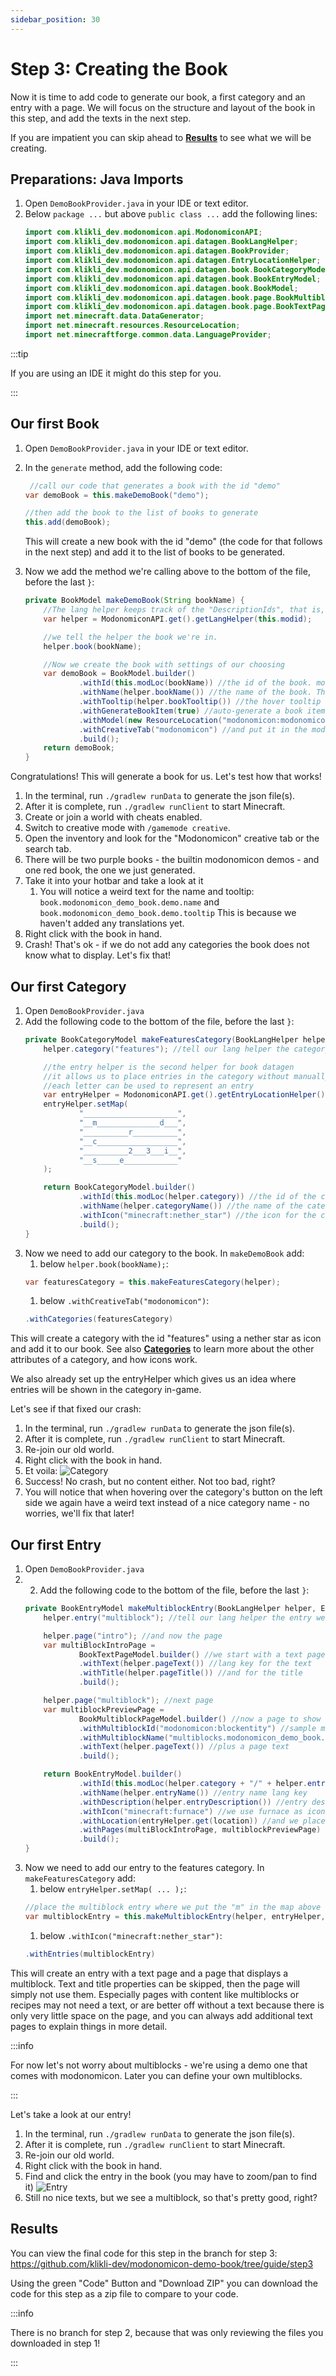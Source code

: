 ```yaml
---
sidebar_position: 30
---
```



# Step 3: Creating the Book

Now it is time to add code to generate our book, a first category and an entry with a page.
We will focus on the structure and layout of the book in this step, and add the texts in the next step.

If you are impatient you can skip ahead to **[Results](#results)** to see what we will be creating.

## Preparations: Java Imports

1. Open `DemoBookProvider.java` in your IDE or text editor.
2. Below `package ...` but above `public class ...` add the following lines:
    ```java 
    import com.klikli_dev.modonomicon.api.ModonomiconAPI;
    import com.klikli_dev.modonomicon.api.datagen.BookLangHelper;
    import com.klikli_dev.modonomicon.api.datagen.BookProvider;
    import com.klikli_dev.modonomicon.api.datagen.EntryLocationHelper;
    import com.klikli_dev.modonomicon.api.datagen.book.BookCategoryModel;
    import com.klikli_dev.modonomicon.api.datagen.book.BookEntryModel;
    import com.klikli_dev.modonomicon.api.datagen.book.BookModel;
    import com.klikli_dev.modonomicon.api.datagen.book.page.BookMultiblockPageModel;
    import com.klikli_dev.modonomicon.api.datagen.book.page.BookTextPageModel;
    import net.minecraft.data.DataGenerator;
    import net.minecraft.resources.ResourceLocation;
    import net.minecraftforge.common.data.LanguageProvider;
    ```


:::tip 

If you are using an IDE it might do this step for you.

::: 

## Our first Book

1. Open `DemoBookProvider.java` in your IDE or text editor.
2. In the `generate` method, add the following code:
    ```java
     //call our code that generates a book with the id "demo"
    var demoBook = this.makeDemoBook("demo");

    //then add the book to the list of books to generate    
    this.add(demoBook);
    ```

    This will create a new book with the id "demo" (the code for that follows in the next step) and add it to the list of books to be generated.

3. Now we add the method we're calling above to the bottom of the file, before the last `}`:
    ```java
    private BookModel makeDemoBook(String bookName) {
        //The lang helper keeps track of the "DescriptionIds", that is, the language keys for translations, for us
        var helper = ModonomiconAPI.get().getLangHelper(this.modid);

        //we tell the helper the book we're in.
        helper.book(bookName);

        //Now we create the book with settings of our choosing
        var demoBook = BookModel.builder()
                .withId(this.modLoc(bookName)) //the id of the book. modLoc() prepends the mod id.
                .withName(helper.bookName()) //the name of the book. The lang helper gives us the correct translation key.
                .withTooltip(helper.bookTooltip()) //the hover tooltip for the book. Again we get a translation key.
                .withGenerateBookItem(true) //auto-generate a book item for us.
                .withModel(new ResourceLocation("modonomicon:modonomicon_red")) //use the default red modonomicon icon for the book
                .withCreativeTab("modonomicon") //and put it in the modonomicon tab
                .build();
        return demoBook;
    }
    ```

Congratulations! This will generate a book for us. Let's test how that works!

1. In the terminal, run `./gradlew runData` to generate the json file(s).
2. After it is complete, run `./gradlew runClient` to start Minecraft.
3. Create or join a world with cheats enabled.
4. Switch to creative mode with `/gamemode creative`.
5. Open the inventory and look for the "Modonomicon" creative tab or the search tab.
6. There will be two purple books - the builtin modonomicon demos - and one red book, the one we just generated.
7. Take it into your hotbar and take a look at it
   1. You will notice a weird text for the name and tooltip: `book.modonomicon_demo_book.demo.name` and `book.modonomicon_demo_book.demo.tooltip` This is because we haven't added any translations yet.
8. Right click with the book in hand.
9. Crash! That's ok - if we do not add any categories the book does not know what to display. Let's fix that!

## Our first Category

1. Open `DemoBookProvider.java`
2. Add the following code to the bottom of the file, before the last `}`:
    ```java
    private BookCategoryModel makeFeaturesCategory(BookLangHelper helper) {
        helper.category("features"); //tell our lang helper the category we are in

        //the entry helper is the second helper for book datagen
        //it allows us to place entries in the category without manually defining the coordinates.
        //each letter can be used to represent an entry
        var entryHelper = ModonomiconAPI.get().getEntryLocationHelper();
        entryHelper.setMap(
                "_____________________",
                "__m______________d___",
                "__________r__________",
                "__c__________________",
                "__________2___3___i__",
                "__s_____e____________"
        );

        return BookCategoryModel.builder()
                .withId(this.modLoc(helper.category)) //the id of the category, as stored in the lang helper. modLoc() prepends the mod id.
                .withName(helper.categoryName()) //the name of the category. The lang helper gives us the correct translation key.
                .withIcon("minecraft:nether_star") //the icon for the category. In this case we simply use an existing item.
                .build();
    }
    ```
3. Now we need to add our category to the book. In `makeDemoBook` add:
   1. below `helper.book(bookName);`:
    ```java
    var featuresCategory = this.makeFeaturesCategory(helper);
    ```  
    1. below `.withCreativeTab("modonomicon")`:
    ```java 
    .withCategories(featuresCategory) 
    ```

This will create a category with the id "features" using a nether star as icon and add it to our book. See also **[Categories](../../basics/structure/categories.md#attributes)** to learn more about the other attributes of a category, and how icons work.    

We also already set up the entryHelper which gives us an idea where entries will be shown in the category in-game.


Let's see if that fixed our crash:

1. In the terminal, run `./gradlew runData` to generate the json file(s).
2. After it is complete, run `./gradlew runClient` to start Minecraft.
3. Re-join our old world.
4. Right click with the book in hand.
5. Et voila: 
   ![Category](/img/docs/getting-started/step3-create-category.png)
6. Success! No crash, but no content either. Not too bad, right?
7. You will notice that when hovering over the category's button on the left side we again have a weird text instead of a nice category name - no worries, we'll fix that later!

## Our first Entry

1. Open `DemoBookProvider.java`
2. 2. Add the following code to the bottom of the file, before the last `}`:
    ```java
    private BookEntryModel makeMultiblockEntry(BookLangHelper helper, EntryLocationHelper entryHelper, char location) {
        helper.entry("multiblock"); //tell our lang helper the entry we are in

        helper.page("intro"); //and now the page
        var multiBlockIntroPage =
                BookTextPageModel.builder() //we start with a text page
                .withText(helper.pageText()) //lang key for the text
                .withTitle(helper.pageTitle()) //and for the title
                .build();

        helper.page("multiblock"); //next page
        var multiblockPreviewPage =
                BookMultiblockPageModel.builder() //now a page to show a multiblock
                .withMultiblockId("modonomicon:blockentity") //sample multiblock from modonomicon
                .withMultiblockName("multiblocks.modonomicon_demo_book.blockentity") //and the lang key for its name
                .withText(helper.pageText()) //plus a page text
                .build();

        return BookEntryModel.builder()
                .withId(this.modLoc(helper.category + "/" + helper.entry)) //make entry id from lang helper data
                .withName(helper.entryName()) //entry name lang key
                .withDescription(helper.entryDescription()) //entry description lang key
                .withIcon("minecraft:furnace") //we use furnace as icon
                .withLocation(entryHelper.get(location)) //and we place it at the location we defined earlier in the entry helper mapping
                .withPages(multiBlockIntroPage, multiblockPreviewPage) //finally we add our pages to the entry
                .build();
    }
    ```
3. Now we need to add our entry to the features category. In `makeFeaturesCategory` add:
   1. below `entryHelper.setMap( ... );`:
    ```java
    //place the multiblock entry where we put the "m" in the map above
    var multiblockEntry = this.makeMultiblockEntry(helper, entryHelper, 'm');
    ```  
    1. below `.withIcon("minecraft:nether_star")`:
    ```java 
    .withEntries(multiblockEntry)
    ```

This will create an entry with a text page and a page that displays a multiblock. 
Text and title properties can be skipped, then the page will simply not use them. Especially pages with content like multiblocks or recipes may not need a text, or are better off without a text because there is only very little space on the page, and you can always add additional text pages to explain things in more detail.

:::info

For now let's not worry about multiblocks - we're using a demo one that comes with modonomicon. Later you can define your own multiblocks.

<!-- Link to multiblock guide -->

:::

Let's take a look at our entry!

1. In the terminal, run `./gradlew runData` to generate the json file(s).
2. After it is complete, run `./gradlew runClient` to start Minecraft.
3. Re-join our old world.
4. Right click with the book in hand.
5. Find and click the entry in the book (you may have to zoom/pan to find it)
   ![Entry](/img/docs/getting-started/step3-create-entry.png)
6. Still no nice texts, but we see a multiblock, so that's pretty good, right?

## Results

You can view the final code for this step in the branch for step 3: https://github.com/klikli-dev/modonomicon-demo-book/tree/guide/step3 

Using the green "Code" Button and "Download ZIP" you can download the code for this step as a zip file to compare to your code.

:::info

There is no branch for step 2, because that was only reviewing the files you downloaded in step 1!

::: 